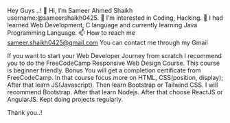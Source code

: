 Hey Guys ..!
👋 Hi, I’m Sameer Ahmed Shaikh username:@sameershaikh0425.
👀 I’m interested in Coding, Hacking.
🌱 I had learned Web Development, C language and currently learning Java Programming Language.
📫 How to reach me sameer.shaikh0425@gmail.com
You can contact me through my Gmail


If you want to start your Web Developer Journey from scratch I recommend you to do the FreeCodeCamp Responsive Web Design Course. This course is beginner friendly. Bonus You will get a completion certificate from FreeCodeCamp. 
In that course focus more on HTML, CSS(position, display);
After that learn JS(Javascript).
Then learn Bootstrap or Tailwind CSS. I will recommend Bootstrap.
After that learn Nodejs.
After that choose ReactJS or AngularJS.
Kept doing projects regularly.

Thank you..!
